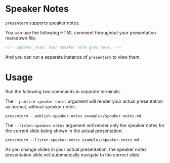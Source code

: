 Speaker Notes
===

`presenterm` supports speaker notes.

You can use the following HTML comment throughout your presentation markdown file:

```markdown
<!-- speaker_note: Your speaker note goes here. -->
```

<!-- speaker_note: This is a speaker note from slide 1. -->

And you can run a separate instance of `presenterm` to view them.

<!-- speaker_note: You can use multiple speaker notes within each slide and interleave them with other markdown. -->

<!-- end_slide -->

Usage
===
Run the following two commands in separate terminals.

<!-- speaker_note: This is a speaker note from slide 2. -->

The `--publish-speaker-notes` argument will render your actual presentation as normal, without speaker notes:

```
presenterm --publish-speaker-notes examples/speaker-notes.md
```

The `--listen-speaker-notes` argument will render only the speaker notes for the current slide being shown in the actual 
presentation:

```
presenterm --listen-speaker-notes examples/speaker-notes.md
```

<!-- speaker_note: Demonstrate changing slides in the actual presentation. -->

As you change slides in your actual presentation, the speaker notes presentation slide will automatically navigate to the correct slide.

<!-- speaker_note: Isn't that cool? -->
